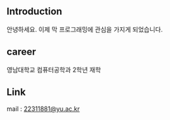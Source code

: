 ## Introduction
안녕하세요.
이제 막 프로그래밍에 관심을 가지게 되었습니다.

## career
영남대학교 컴퓨터공학과 2학년 재학

## Link
mail : 22311881@yu.ac.kr
